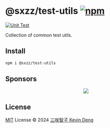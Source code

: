 # @sxzz/test-utils [![npm](https://img.shields.io/npm/v/@sxzz/test-utils.svg)](https://npmjs.com/package/@sxzz/test-utils)

[![Unit Test](https://github.com/sxzz/test-utils/actions/workflows/unit-test.yml/badge.svg)](https://github.com/sxzz/test-utils/actions/workflows/unit-test.yml)

Collection of common test utils.

## Install

```bash
npm i @sxzz/test-utils
```

## Sponsors

<p align="center">
  <a href="https://cdn.jsdelivr.net/gh/sxzz/sponsors/sponsors.svg">
    <img src='https://cdn.jsdelivr.net/gh/sxzz/sponsors/sponsors.svg'/>
  </a>
</p>

## License

[MIT](./LICENSE) License © 2024 [三咲智子 Kevin Deng](https://github.com/sxzz)
